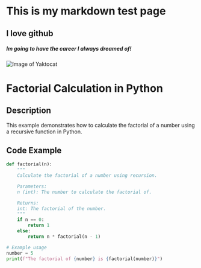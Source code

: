 # This is my markdown test page
## I love github
##### Im going to have the career I always dreamed of!
![Image of Yaktocat](https://octodex.github.com/images/yaktocat.png)
# Factorial Calculation in Python

## Description
This example demonstrates how to calculate the factorial of a number using a recursive function in Python.

## Code Example

```python
def factorial(n):
    """
    Calculate the factorial of a number using recursion.

    Parameters:
    n (int): The number to calculate the factorial of.

    Returns:
    int: The factorial of the number.
    """
    if n == 0:
        return 1
    else:
        return n * factorial(n - 1)

# Example usage
number = 5
print(f"The factorial of {number} is {factorial(number)}")
